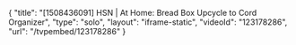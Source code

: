 {
    "title": "[1508436091] HSN | At Home: Bread Box Upcycle to Cord Organizer",
    "type": "solo",
    "layout": "iframe-static",
    "videoId": "123178286",
    "url": "\/tvpembed\/123178286"
}